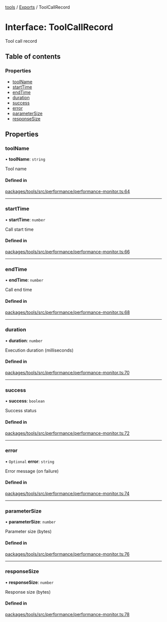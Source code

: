 <!-- 
 ⚠️  AUTO-GENERATED FILE - DO NOT EDIT MANUALLY
 This file is automatically generated by scripts/docs-generator.js
 To make changes, edit the source TypeScript files or update the generator script
-->

[tools](../../) / [Exports](../modules) / ToolCallRecord

# Interface: ToolCallRecord

Tool call record

## Table of contents

### Properties

- [toolName](ToolCallRecord#toolname)
- [startTime](ToolCallRecord#starttime)
- [endTime](ToolCallRecord#endtime)
- [duration](ToolCallRecord#duration)
- [success](ToolCallRecord#success)
- [error](ToolCallRecord#error)
- [parameterSize](ToolCallRecord#parametersize)
- [responseSize](ToolCallRecord#responsesize)

## Properties

### toolName

• **toolName**: `string`

Tool name

#### Defined in

[packages/tools/src/performance/performance-monitor.ts:64](https://github.com/woojubb/robota/blob/1b62bb02b890c71ae884378577a1521b0f8628be/packages/tools/src/performance/performance-monitor.ts#L64)

___

### startTime

• **startTime**: `number`

Call start time

#### Defined in

[packages/tools/src/performance/performance-monitor.ts:66](https://github.com/woojubb/robota/blob/1b62bb02b890c71ae884378577a1521b0f8628be/packages/tools/src/performance/performance-monitor.ts#L66)

___

### endTime

• **endTime**: `number`

Call end time

#### Defined in

[packages/tools/src/performance/performance-monitor.ts:68](https://github.com/woojubb/robota/blob/1b62bb02b890c71ae884378577a1521b0f8628be/packages/tools/src/performance/performance-monitor.ts#L68)

___

### duration

• **duration**: `number`

Execution duration (milliseconds)

#### Defined in

[packages/tools/src/performance/performance-monitor.ts:70](https://github.com/woojubb/robota/blob/1b62bb02b890c71ae884378577a1521b0f8628be/packages/tools/src/performance/performance-monitor.ts#L70)

___

### success

• **success**: `boolean`

Success status

#### Defined in

[packages/tools/src/performance/performance-monitor.ts:72](https://github.com/woojubb/robota/blob/1b62bb02b890c71ae884378577a1521b0f8628be/packages/tools/src/performance/performance-monitor.ts#L72)

___

### error

• `Optional` **error**: `string`

Error message (on failure)

#### Defined in

[packages/tools/src/performance/performance-monitor.ts:74](https://github.com/woojubb/robota/blob/1b62bb02b890c71ae884378577a1521b0f8628be/packages/tools/src/performance/performance-monitor.ts#L74)

___

### parameterSize

• **parameterSize**: `number`

Parameter size (bytes)

#### Defined in

[packages/tools/src/performance/performance-monitor.ts:76](https://github.com/woojubb/robota/blob/1b62bb02b890c71ae884378577a1521b0f8628be/packages/tools/src/performance/performance-monitor.ts#L76)

___

### responseSize

• **responseSize**: `number`

Response size (bytes)

#### Defined in

[packages/tools/src/performance/performance-monitor.ts:78](https://github.com/woojubb/robota/blob/1b62bb02b890c71ae884378577a1521b0f8628be/packages/tools/src/performance/performance-monitor.ts#L78)
